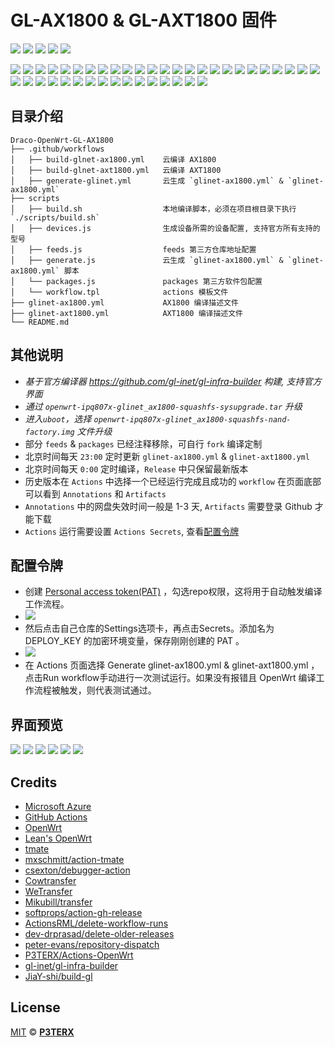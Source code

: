 # GL-AX1800 & GL-AXT1800 固件

[![](https://img.shields.io/github/release-date/Draco-china/Draco-OpenWrt-GL-AX1800?label=固件更新&style=flat-square)](https://github.com/Draco-china/Draco-OpenWrt-GL-AX1800/actions)
[![](https://img.shields.io/badge/仓库地址-点我-brightgreen?style=flat-square)](https://github.com/draco-china/Draco-OpenWrt-GL-AX1800)
[![](https://img.shields.io/badge/固件下载-点我-brightgreen?style=flat-square)](https://github.com/draco-china/Draco-OpenWrt-GL-AX1800/releases)
[![](https://img.shields.io/badge/界面预览-点我-brightgreen?style=flat-square)](#界面预览)
[![](https://img.shields.io/badge/QQ群-303121713-brightgreen?style=flat-square)](https://jq.qq.com/?_wv=1027&k=JVYytZpL)

![](https://img.shields.io/badge/主要功能:-blueviolet.svg?style=flat-square) ![](https://img.shields.io/badge/-OpenClash-blue.svg?style=flat-square) ![](https://img.shields.io/badge/-AdGuard_Home-blue.svg?style=flat-square) ![](https://img.shields.io/badge/-Samba-blue.svg?style=flat-square) ![](https://img.shields.io/badge/-CIFSD-blue.svg?style=flat-square) ![](https://img.shields.io/badge/-FTP-blue.svg?style=flat-square) ![](https://img.shields.io/badge/-SFTP-blue.svg?style=flat-square) ![](https://img.shields.io/badge/-DLNA-blue.svg?style=flat-square) ![](https://img.shields.io/badge/-Aria2-blue.svg?style=flat-square) ![](https://img.shields.io/badge/-Transmission-blue.svg?style=flat-square) ![](https://img.shields.io/badge/-解锁网易云灰色歌曲-blue.svg?style=flat-square) ![](https://img.shields.io/badge/-UPnP-blue.svg?style=flat-square) ![](https://img.shields.io/badge/-京东签到服务-blue.svg?style=flat-square) ![](https://img.shields.io/badge/-IPv6_加速-blue.svg?style=flat-square) ![](https://img.shields.io/badge/-BBR_加速-blue.svg?style=flat-square) ![](https://img.shields.io/badge/-FullCone_NAT_加速-blue.svg?style=flat-square) ![](https://img.shields.io/badge/-SFE_加速-blue.svg?style=flat-square) ![](https://img.shields.io/badge/-HWNAT_加速-blue.svg?style=flat-square) ![](https://img.shields.io/badge/-桥接加速-blue.svg?style=flat-square) ![](https://img.shields.io/badge/-DDNS-blue.svg?style=flat-square) ![](https://img.shields.io/badge/-Docker_容器-blue.svg?style=flat-square) ![](https://img.shields.io/badge/-Frpc_NPS_内网穿透-blue.svg?style=flat-square) ![](https://img.shields.io/badge/-多线多拨-blue.svg?style=flat-square) ![](https://img.shields.io/badge/-负载均衡-blue.svg?style=flat-square) ![](https://img.shields.io/badge/-SQM_Qos-blue.svg?style=flat-square) ![](https://img.shields.io/badge/-文件助手-blue.svg?style=flat-square) ![](https://img.shields.io/badge/-文件浏览器-blue.svg?style=flat-square) ![](https://img.shields.io/badge/-可道云-blue.svg?style=flat-square) ![](https://img.shields.io/badge/-Rclone-blue.svg?style=flat-square) ![](https://img.shields.io/badge/-SmartDNS-blue.svg?style=flat-square) ![](https://img.shields.io/badge/-网络唤醒-blue.svg?style=flat-square) ![](https://img.shields.io/badge/-TTYD_终端-blue.svg?style=flat-square) ![](https://img.shields.io/badge/-迅雷快鸟-blue.svg?style=flat-square) ![](https://img.shields.io/badge/-USB_打印服务器-blue.svg?style=flat-square) ![](https://img.shields.io/badge/-KMS_服务器-blue.svg?style=flat-square) ![](https://img.shields.io/badge/-微信推送-blue.svg?style=flat-square) ![](https://img.shields.io/badge/-上网时间控制-blue.svg?style=flat-square) ![](https://img.shields.io/badge/-WatchCat-blue.svg?style=flat-square) ![](https://img.shields.io/badge/-各种驱动-blue.svg?style=flat-square) ![](https://img.shields.io/badge/-DNS_Filter-blue.svg?style=flat-square) ![](https://img.shields.io/badge/-持续更新中……-blue.svg?style=flat-square)

## 目录介绍

```tree
Draco-OpenWrt-GL-AX1800
├── .github/workflows
│   ├── build-glnet-ax1800.yml    云编译 AX1800
│   ├── build-glnet-axt1800.yml   云编译 AXT1800
│   ├── generate-glinet.yml       云生成 `glinet-ax1800.yml` & `glinet-ax1800.yml`
├── scripts
│   ├── build.sh                  本地编译脚本，必须在项目根目录下执行 `./scripts/build.sh`
│   ├── devices.js                生成设备所需的设备配置, 支持官方所有支持的型号
│   ├── feeds.js                  feeds 第三方仓库地址配置
│   ├── generate.js               云生成 `glinet-ax1800.yml` & `glinet-ax1800.yml` 脚本
│   └── packages.js               packages 第三方软件包配置
│   └── workflow.tpl              actions 模板文件
├── glinet-ax1800.yml             AX1800 编译描述文件
├── glinet-axt1800.yml            AXT1800 编译描述文件
└── README.md
```

## 其他说明

- *基于官方编译器 <https://github.com/gl-inet/gl-infra-builder> 构建, 支持官方界面*
- *通过  `openwrt-ipq807x-glinet_ax1800-squashfs-sysupgrade.tar` 升级*
- *进入`uboot`，选择 `openwrt-ipq807x-glinet_ax1800-squashfs-nand-factory.img` 文件升级*
- 部分 `feeds` & `packages` 已经注释移除，可自行 `fork` 编译定制
- 北京时间每天 `23:00` 定时更新 `glinet-ax1800.yml` & `glinet-axt1800.yml`
- 北京时间每天 `0:00` 定时编译，`Release` 中只保留最新版本
- 历史版本在 `Actions` 中选择一个已经运行完成且成功的 `workflow` 在页面底部可以看到 `Annotations` 和 `Artifacts`
- `Annotations` 中的网盘失效时间一般是 1-3 天, `Artifacts` 需要登录 Github 才能下载
- `Actions` 运行需要设置 `Actions Secrets`, 查看[配置令牌](#配置令牌)

## 配置令牌

- 创建 [Personal access token(PAT)](https://github.com/settings/tokens/new) ，勾选repo权限，这将用于自动触发编译工作流程。
- ![](./preview/WX20220711-202547%402x.png)
- 然后点击自己仓库的Settings选项卡，再点击Secrets。添加名为 DEPLOY_KEY 的加密环境变量，保存刚刚创建的 PAT 。
- ![](./preview/WX20220711-202739%402x.png)
- 在 Actions 页面选择 Generate glinet-ax1800.yml & glinet-axt1800.yml ，点击Run workflow手动进行一次测试运行。如果没有报错且 OpenWrt 编译工作流程被触发，则代表测试通过。

## 界面预览

![](./preview/WX20220712-093843@2x.png)
![](./preview/WX20220712-093936@2x.png)
![](./preview/WX20220712-093945@2x.png)
![](./preview/WX20220712-093955@2x.png)
![](./preview/WX20220712-094004@2x.png)
![](./preview/WX20220712-094014@2x.png)

## Credits

- [Microsoft Azure](https://azure.microsoft.com)
- [GitHub Actions](https://github.com/features/actions)
- [OpenWrt](https://github.com/openwrt/openwrt)
- [Lean's OpenWrt](https://github.com/coolsnowwolf/lede)
- [tmate](https://github.com/tmate-io/tmate)
- [mxschmitt/action-tmate](https://github.com/mxschmitt/action-tmate)
- [csexton/debugger-action](https://github.com/csexton/debugger-action)
- [Cowtransfer](https://cowtransfer.com)
- [WeTransfer](https://wetransfer.com/)
- [Mikubill/transfer](https://github.com/Mikubill/transfer)
- [softprops/action-gh-release](https://github.com/softprops/action-gh-release)
- [ActionsRML/delete-workflow-runs](https://github.com/ActionsRML/delete-workflow-runs)
- [dev-drprasad/delete-older-releases](https://github.com/dev-drprasad/delete-older-releases)
- [peter-evans/repository-dispatch](https://github.com/peter-evans/repository-dispatch)
- [P3TERX/Actions-OpenWrt](https://github.com/P3TERX/Actions-OpenWrt)
- [gl-inet/gl-infra-builder](https://github.com/gl-inet/gl-infra-builder)
- [JiaY-shi/build-gl](https://github.com/JiaY-shi/build-gl.inet)

## License

[MIT](https://github.com/P3TERX/Actions-OpenWrt/blob/main/LICENSE) © [**P3TERX**](https://p3terx.com)

